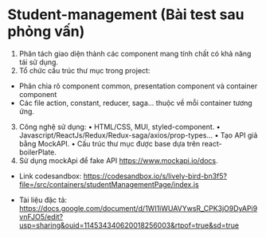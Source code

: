 # Student-management (Bài test sau phỏng vấn)
1. Phân tách giao diện thành các component mang tính chất có khả năng tái sử
dụng.
2. Tổ chức cấu trúc thư mục trong project:
  - Phân chia rõ component common, presentation component và container
component
  - Các file action, constant, reducer, saga... thuộc về mỗi container
tương ứng.
3. Công nghệ sử dụng:
  •	HTML/CSS, MUI, styled-component.
  •	Javascript/ReactJs/Redux/Redux-saga/axios/prop-types...
  •	Tạo API giả bằng MockAPI.
  •	Cấu trúc thư mục được base dựa trên react-boilerPlate.
4. Sử dụng mockApi để fake API https://www.mockapi.io/docs.

- Link codesandbox: https://codesandbox.io/s/lively-bird-bn3f5?file=/src/containers/studentManagementPage/index.js

- Tài liệu đặc tả: 
  https://docs.google.com/document/d/1WI1iWUAVYwsR_CPK3jO9DyAPi9vnFJO5/edit?usp=sharing&ouid=114534340620018256003&rtpof=true&sd=true
